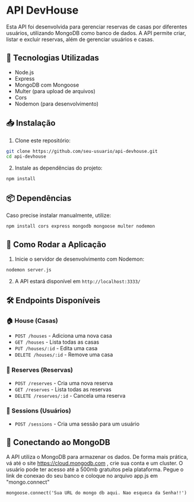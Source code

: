 # API DevHouse

Esta API foi desenvolvida para gerenciar reservas de casas por diferentes usuários, utilizando MongoDB como banco de dados. A API permite criar, listar e excluir reservas, além de gerenciar usuários e casas.

## 📌 Tecnologias Utilizadas

- Node.js
- Express
- MongoDB com Mongoose
- Multer (para upload de arquivos)
- Cors
- Nodemon (para desenvolvimento)

## 📥 Instalação

1. Clone este repositório:

```sh
git clone https://github.com/seu-usuario/api-devhouse.git
cd api-devhouse
```

2. Instale as dependências do projeto:

```sh
npm install
```

## 📦 Dependências

Caso precise instalar manualmente, utilize:

```sh
npm install cors express mongodb mongoose multer nodemon
```

## 🚀 Como Rodar a Aplicação

1. Inicie o servidor de desenvolvimento com Nodemon:

```sh
nodemon server.js
```

2. A API estará disponível em `http://localhost:3333/`

## 🛠️ Endpoints Disponíveis

### 🏠 House (Casas)
- `POST /houses` - Adiciona uma nova casa
- `GET /houses` - Lista todas as casas
- `PUT /houses/:id` - Edita uma casa
- `DELETE /houses/:id` - Remove uma casa

### 📅 Reserves (Reservas)
- `POST /reserves` - Cria uma nova reserva
- `GET /reserves` - Lista todas as reservas
- `DELETE /reserves/:id` - Cancela uma reserva

### 👤 Sessions (Usuários)
- `POST /sessions` - Cria uma sessão para um usuário

## 🔗 Conectando ao MongoDB

A API utiliza o MongoDB para armazenar os dados. De forma mais prática, vá até o site https://cloud.mongodb.com , crie sua conta e um cluster. O usuário pode ter acesso até a 500mb gratuitos pela plataforma. Pegue o link de conexao do seu banco e coloque no arquivo app.js em "mongo.connect"

```env
mongoose.connect('Sua URL do mongo db aqui. Nao esqueca da Senha!!')
```




